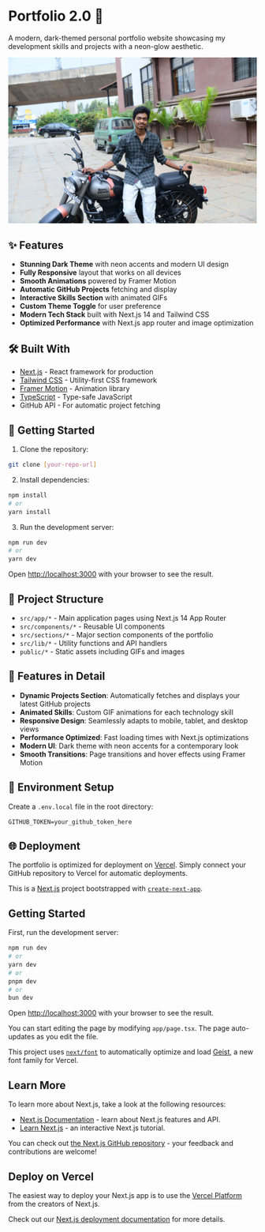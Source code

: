 # Portfolio 2.0 🚀

A modern, dark-themed personal portfolio website showcasing my development skills and projects with a neon-glow aesthetic.

![Portfolio Preview](public/profile.JPG)

## ✨ Features

- **Stunning Dark Theme** with neon accents and modern UI design
- **Fully Responsive** layout that works on all devices
- **Smooth Animations** powered by Framer Motion
- **Automatic GitHub Projects** fetching and display
- **Interactive Skills Section** with animated GIFs
- **Custom Theme Toggle** for user preference
- **Modern Tech Stack** built with Next.js 14 and Tailwind CSS
- **Optimized Performance** with Next.js app router and image optimization

## 🛠️ Built With

- [Next.js](https://nextjs.org/) - React framework for production
- [Tailwind CSS](https://tailwindcss.com/) - Utility-first CSS framework
- [Framer Motion](https://www.framer.com/motion/) - Animation library
- [TypeScript](https://www.typescriptlang.org/) - Type-safe JavaScript
- GitHub API - For automatic project fetching

## 🚀 Getting Started

1. Clone the repository:
```bash
git clone [your-repo-url]
```

2. Install dependencies:
```bash
npm install
# or
yarn install
```

3. Run the development server:
```bash
npm run dev
# or
yarn dev
```

Open [http://localhost:3000](http://localhost:3000) with your browser to see the result.

## 📂 Project Structure

- `src/app/*` - Main application pages using Next.js 14 App Router
- `src/components/*` - Reusable UI components
- `src/sections/*` - Major section components of the portfolio
- `src/lib/*` - Utility functions and API handlers
- `public/*` - Static assets including GIFs and images

## 🎨 Features in Detail

- **Dynamic Projects Section**: Automatically fetches and displays your latest GitHub projects
- **Animated Skills**: Custom GIF animations for each technology skill
- **Responsive Design**: Seamlessly adapts to mobile, tablet, and desktop views
- **Performance Optimized**: Fast loading times with Next.js optimizations
- **Modern UI**: Dark theme with neon accents for a contemporary look
- **Smooth Transitions**: Page transitions and hover effects using Framer Motion

## 📱 Environment Setup

Create a `.env.local` file in the root directory:

```env
GITHUB_TOKEN=your_github_token_here
```

## 🌐 Deployment

The portfolio is optimized for deployment on [Vercel](https://vercel.com). Simply connect your GitHub repository to Vercel for automatic deployments.

This is a [Next.js](https://nextjs.org) project bootstrapped with [`create-next-app`](https://nextjs.org/docs/app/api-reference/cli/create-next-app).

## Getting Started

First, run the development server:

```bash
npm run dev
# or
yarn dev
# or
pnpm dev
# or
bun dev
```

Open [http://localhost:3000](http://localhost:3000) with your browser to see the result.

You can start editing the page by modifying `app/page.tsx`. The page auto-updates as you edit the file.

This project uses [`next/font`](https://nextjs.org/docs/app/building-your-application/optimizing/fonts) to automatically optimize and load [Geist](https://vercel.com/font), a new font family for Vercel.

## Learn More

To learn more about Next.js, take a look at the following resources:

- [Next.js Documentation](https://nextjs.org/docs) - learn about Next.js features and API.
- [Learn Next.js](https://nextjs.org/learn) - an interactive Next.js tutorial.

You can check out [the Next.js GitHub repository](https://github.com/vercel/next.js) - your feedback and contributions are welcome!

## Deploy on Vercel

The easiest way to deploy your Next.js app is to use the [Vercel Platform](https://vercel.com/new?utm_medium=default-template&filter=next.js&utm_source=create-next-app&utm_campaign=create-next-app-readme) from the creators of Next.js.

Check out our [Next.js deployment documentation](https://nextjs.org/docs/app/building-your-application/deploying) for more details.

